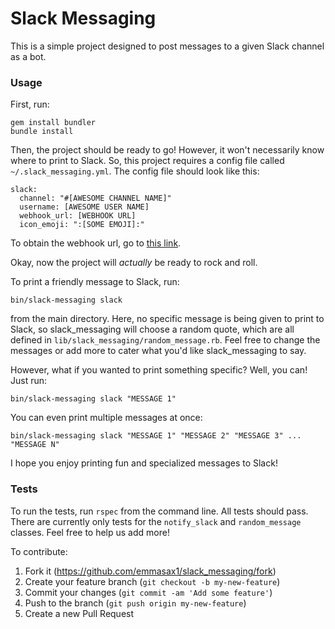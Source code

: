 # Slack Messaging

This is a simple project designed to post messages to a given Slack channel as a bot.

### Usage

First, run:

```
gem install bundler
bundle install
```

Then, the project should be ready to go! However, it won't necessarily know where to print to Slack. So, this project requires a config file called `~/.slack_messaging.yml`. The config file should look like this:

```
slack:
  channel: "#[AWESOME CHANNEL NAME]"
  username: [AWESOME USER NAME]
  webhook_url: [WEBHOOK URL]
  icon_emoji: ":[SOME EMOJI]:"
```

To obtain the webhook url, go to [this link](https://api.slack.com/incoming-webhooks).

Okay, now the project will _actually_ be ready to rock and roll.

To print a friendly message to Slack, run:

```
bin/slack-messaging slack
```

from the main directory. Here, no specific message is being given to print to Slack, so slack_messaging will choose a random quote, which are all defined in `lib/slack_messaging/random_message.rb`. Feel free to change the messages or add more to cater what you'd like slack_messaging to say.

However, what if you wanted to print something specific? Well, you can! Just run:

```
bin/slack-messaging slack "MESSAGE 1"
```

You can even print multiple messages at once:

```
bin/slack-messaging slack "MESSAGE 1" "MESSAGE 2" "MESSAGE 3" ... "MESSAGE N"
```

I hope you enjoy printing fun and specialized messages to Slack!

### Tests

To run the tests, run `rspec` from the command line. All tests should pass. There are currently only tests for the `notify_slack` and `random_message` classes. Feel free to help us add more!

To contribute:

1. Fork it (https://github.com/emmasax1/slack_messaging/fork)
2. Create your feature branch (`git checkout -b my-new-feature`)
3. Commit your changes (`git commit -am 'Add some feature'`)
4. Push to the branch (`git push origin my-new-feature`)
5. Create a new Pull Request
